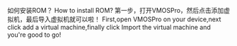 如何安装ROM？
How to install ROM?
第一步，打开VMOSPro，然后点击添加虚拟机，最后导入虚拟机就可以啦！
First,open VMOSPro on your device,next click add a virtual machine,finally click Import the virtual machine and you're good to go!